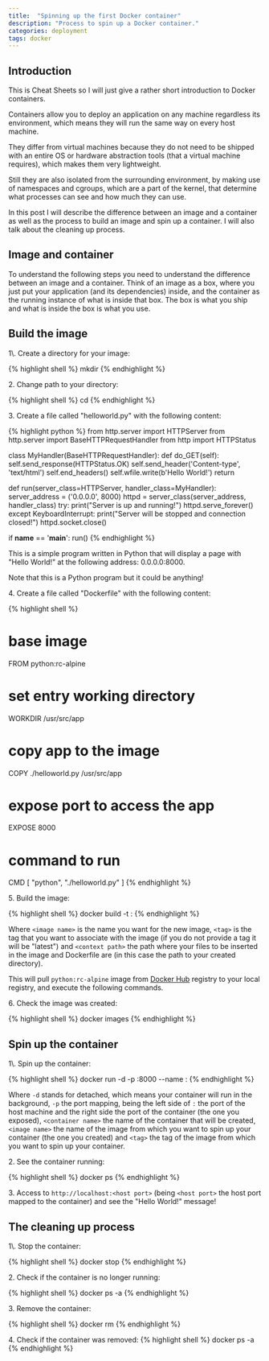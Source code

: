 ```yaml
---
title:  "Spinning up the first Docker container"
description: "Process to spin up a Docker container."
categories: deployment
tags: docker
---
```

<h2>Introduction</h2>
This is Cheat Sheets so I will just give a rather short introduction to Docker
containers.

Containers allow you to deploy an application on any machine regardless its
environment, which means they will run the same way on every host machine.

They differ from virtual machines because they do not need to be shipped with
an entire OS or hardware abstraction tools (that a virtual machine requires),
which makes them very lightweight.

Still they are also isolated from the surrounding environment, by making use of
namespaces and cgroups, which are a part of the kernel, that determine what
processes can see and how much they can use.

In this post I will describe the difference between an image and a container
as well as the process to build an image and spin up a container. I will also
talk about the cleaning up process.

<h2>Image and container</h2>
To understand the following steps you need to understand the difference between
an image and a container.
Think of an image as a box, where you just put your application (and its
dependencies) inside, and the container as the running instance of what is
inside that box. The box is what you ship and what is inside the box is what
you use.

<h2>Build the image</h2>
1\. Create a directory for your image:

{% highlight shell %}
mkdir <directory name>
{% endhighlight %}

2\. Change path to your directory:

{% highlight shell %}
cd <directory name>
{% endhighlight %}

3\. Create a file called "helloworld.py" with the following content:

{% highlight python %}
from http.server import HTTPServer
from http.server import BaseHTTPRequestHandler
from http import HTTPStatus

class MyHandler(BaseHTTPRequestHandler):
    def do_GET(self):
        self.send_response(HTTPStatus.OK)
        self.send_header('Content-type', 'text/html')
        self.end_headers()
        self.wfile.write(b'Hello World!')
        return

def run(server_class=HTTPServer, handler_class=MyHandler):
    server_address = ('0.0.0.0', 8000)
    httpd = server_class(server_address, handler_class)
    try:
        print("Server is up and running!")
        httpd.serve_forever()
    except KeyboardInterrupt:
        print("Server will be stopped and connection closed!")
        httpd.socket.close()

if __name__ == '__main__':
	run()
{% endhighlight %}

This is a simple program written in Python that will display a page with "Hello
World!" at the following address: 0.0.0.0:8000.

Note that this is a Python program but it could be anything!

4\. Create a file called "Dockerfile" with the following content:

{% highlight shell %}
# base image
FROM python:rc-alpine

# set entry working directory
WORKDIR /usr/src/app

# copy app to the image
COPY ./helloworld.py /usr/src/app

# expose port to access the app
EXPOSE 8000

# command to run
CMD [ "python", "./helloworld.py" ]
{% endhighlight %}

5\. Build the image:

{% highlight shell %}
docker build -t <image name>:<tag> <context path>
{% endhighlight %}

Where `<image name>` is the name you want for the new image, `<tag>` is the tag
that you want to associate with the image (if you do not provide a tag it will
be "latest") and `<context path>` the path where your files to be inserted in
the image and Dockerfile are (in this case the path to your created directory).

This will pull `python:rc-alpine` image from
[Docker Hub](https://hub.docker.com/) registry to your local registry, and
execute the following commands.

6\. Check the image was created:

{% highlight shell %}
docker images
{% endhighlight %}

<h2>Spin up the container</h2>
1\. Spin up the container:

{% highlight shell %}
docker run -d -p <host port>:8000 --name <container name> <image name>:<tag>
{% endhighlight %}

Where `-d` stands for detached, which means your container will run in the
background, `-p` the port mapping, being the left side of `:` the port of the
host machine and the right side the port of the container (the one you exposed),
`<container name>` the name of the container that will be created,
`<image name>` the name of the image from which you want to spin up your
container (the one you created) and `<tag>` the tag of the image from which you
want to spin up your container.

2\. See the container running:

{% highlight shell %}
docker ps
{% endhighlight %}

3\. Access to `http://localhost:<host port>` (being `<host port>` the host port
mapped to the container) and see the "Hello World!" message!

<h2>The cleaning up process</h2>
1\. Stop the container:

{% highlight shell %}
docker stop <container name>
{% endhighlight %}

2\. Check if the container is no longer running:

{% highlight shell %}
docker ps -a
{% endhighlight %}

3\. Remove the container:

{% highlight shell %}
docker rm <container name>
{% endhighlight %}

4\. Check if the container was removed:
{% highlight shell %}
docker ps -a
{% endhighlight %}
